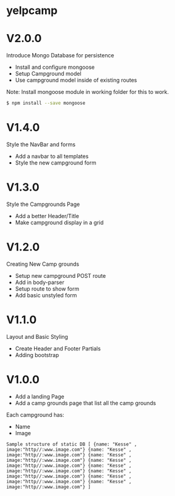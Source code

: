 # yelpcamp

# V2.0.0
Introduce Mongo Database for persistence
* Install and configure mongoose
* Setup Campground model
* Use campground model inside of existing routes

Note: Install mongoose module in working folder for this to work.

```sh
$ npm install --save mongoose
```

# V1.4.0
Style the NavBar and forms
* Add a navbar to all templates
* Style the new campground form


# V1.3.0
Style the Campgrounds Page
* Add a better Header/Title
* Make campground display in a grid


# V1.2.0
Creating New Camp grounds
* Setup new campground POST route
* Add in body-parser
* Setup route to show form
* Add basic unstyled form

# V1.1.0
Layout and Basic Styling
* Create Header and Footer Partials
* Adding bootstrap



# V1.0.0
* Add a landing Page 
* Add a camp grounds page that list all the camp grounds


Each campground has:
* Name
* Image

`
Sample structure of static DB
[
    {name: "Kesse" , image:"http//:www.image.com"}
    {name: "Kesse" , image:"http//:www.image.com"}
    {name: "Kesse" , image:"http//:www.image.com"}
    {name: "Kesse" , image:"http//:www.image.com"}
    {name: "Kesse" , image:"http//:www.image.com"}
    {name: "Kesse" , image:"http//:www.image.com"}
    {name: "Kesse" , image:"http//:www.image.com"}
    {name: "Kesse" , image:"http//:www.image.com"}
]
`